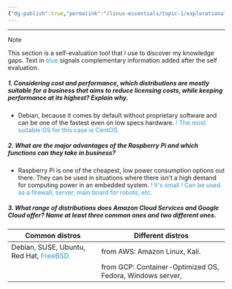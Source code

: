 ```yaml
---
{"dg-publish":true,"permalink":"/linux-essentials/topic-1/explorational-exercises-1-1/"}
---
```


---

> [!NOTE] 
> This section is a self-evaluation tool that I use to discover my knowledge gaps.
> Text in <font color="#3399F">blue</font> signals complementary information added after the self evaluation.

##### 1. Considering cost and performance, which distributions are mostly suitable for a business that aims to reduce licensing costs, while keeping performance at its highest? Explain why. 
- Debian, because it comes by default without proprietary software and can be one of the fastest even on low specs hardware.
 <font color="#3399F"> ! The most suitable OS for this case is CentOS. </font>

##### 2. What are the major advantages of the Raspberry Pi and which functions can they take in business? 
- Raspberry Pi is one of the cheapest, low power consumption options out there. They can be used in situations where there isn't a high demand for computing power in an embedded system.
    <font color="#3399F"> ! It's small </font>
   <font color="#3399F"> ! Can be used as a firewall, server, main board for robots, etc. </font>

##### 3. What range of distributions does Amazon Cloud Services and Google Cloud offer? Name at least three common ones and two different ones.

| Common distros                                                       | Different distros                                         |
| -------------------------------------------------------------------- | --------------------------------------------------------- |
| Debian, SUSE, Ubuntu, Red Hat, <font color="#3399F"> FreeBSD </font> | from AWS: Amazon Linux, Kali.                             |
|                                                                      | from GCP: Container-Optimized OS, Fedora, Windows server, |

